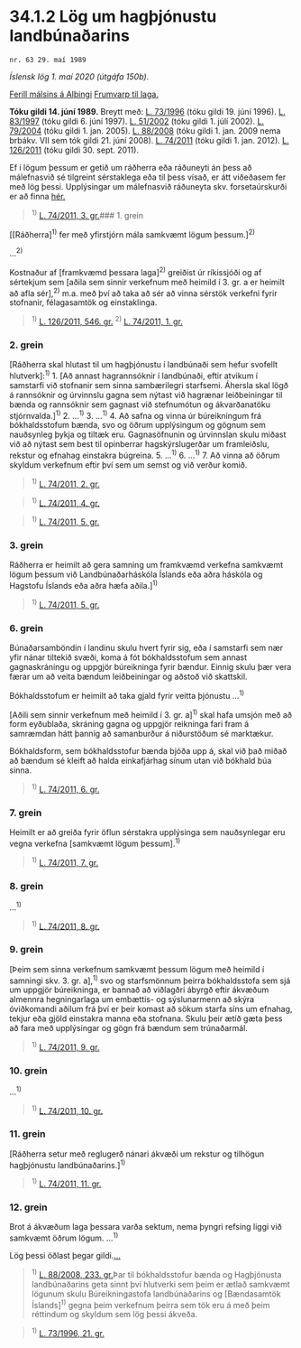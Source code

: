 # 34.1.2 Lög um hagþjónustu landbúnaðarins

`nr. 63 29. maí 1989`

_Íslensk lög 1. maí 2020 (útgáfa 150b)._

[Ferill málsins á Alþingi](https://www.althingi.is/thingstorf/thingmalalistar-eftir-thingum/ferill/?ltg=111&mnr=413)
[Frumvarp til laga.](https://www.althingi.is/altext/111/s/0773.html)

**Tóku gildi 14. júní 1989.**
Breytt með:
[L. 73/1996](https://althingi.is/altext/stjt/1996.073.html) (tóku gildi 19. júní 1996).
[L. 83/1997](https://althingi.is/altext/stjt/1997.083.html) (tóku gildi 6. júní 1997).
[L. 51/2002](https://althingi.is/altext/stjt/2002.051.html) (tóku gildi 1. júlí 2002).
[L. 79/2004](https://althingi.is/altext/stjt/2004.079.html) (tóku gildi 1. jan. 2005).
[L. 88/2008](https://althingi.is/altext/stjt/2008.088.html) (tóku gildi 1. jan. 2009 nema brbákv. VII sem tók gildi 21. júní 2008).
[L. 74/2011](https://althingi.is/altext/stjt/2011.074.html) (tóku gildi 1. jan. 2012).
[L. 126/2011](https://althingi.is/altext/stjt/2011.126.html) (tóku gildi 30. sept. 2011).

Ef í lögum þessum er getið um ráðherra eða ráðuneyti án þess að málefnasvið sé tilgreint sérstaklega eða til þess vísað, er átt viðeðasem fer með lög þessi. Upplýsingar um málefnasvið ráðuneyta skv. forsetaúrskurði er að finna [hér.](2018119.md) 

> <sup>1)</sup> [L. 74/2011, 3. gr.](https://althingi.is/altext/stjt/2011.074.html)### 1. grein

[[Ráðherra]<sup>1)</sup> fer með yfirstjórn mála samkvæmt lögum þessum.]<sup>2)</sup> 

…<sup>2)</sup> 

Kostnaður af [framkvæmd þessara laga]<sup>2)</sup> greiðist úr ríkissjóði og af sértekjum sem [aðila sem sinnir verkefnum með heimild í 3. gr. a er heimilt að afla sér],<sup>2)</sup> m.a. með því að taka að sér að vinna sérstök verkefni fyrir stofnanir, félagasamtök og einstaklinga.

> <sup>1)</sup> [L. 126/2011, 546. gr.](https://althingi.is/altext/stjt/2011.126.html) <sup>2)</sup> [L. 74/2011, 1. gr.](https://althingi.is/altext/stjt/2011.074.html)

### 2. grein

[Ráðherra skal hlutast til um hagþjónustu í landbúnaði sem hefur svofellt hlutverk]:<sup>1)</sup> 1. [Að annast hagrannsóknir í landbúnaði, eftir atvikum í samstarfi við stofnanir sem sinna sambærilegri starfsemi. Áhersla skal lögð á rannsóknir og úrvinnslu gagna sem nýtast við hagrænar leiðbeiningar til bænda og rannsóknir sem gagnast við stefnumótun og ákvarðanatöku stjórnvalda.]<sup>1)</sup> 
2. …<sup>1)</sup> 
3. …<sup>1)</sup> 
4. Að safna og vinna úr búreikningum frá bókhaldsstofum bænda, svo og öðrum upplýsingum og gögnum sem nauðsynleg þykja og tiltæk eru. Gagnasöfnunin og úrvinnslan skulu miðast við að nýtast sem best til opinberrar hagskýrslugerðar um framleiðslu, rekstur og efnahag einstakra búgreina.
5. …<sup>1)</sup> 
6. …<sup>1)</sup> 
7. Að vinna að öðrum skyldum verkefnum eftir því sem um semst og við verður komið.

> <sup>1)</sup> [L. 74/2011, 2. gr.](https://althingi.is/altext/stjt/2011.074.html)

> <sup>1)</sup> [L. 74/2011, 4. gr.](https://althingi.is/altext/stjt/2011.074.html)

> <sup>1)</sup> [L. 74/2011, 5. gr.](https://althingi.is/altext/stjt/2011.074.html)

### 3. grein

Ráðherra er heimilt að gera samning um framkvæmd verkefna samkvæmt lögum þessum við Landbúnaðarháskóla Íslands eða aðra háskóla og Hagstofu Íslands eða aðra hæfa aðila.]<sup>1)</sup> 

> <sup>1)</sup> [L. 74/2011, 5. gr.](https://althingi.is/altext/stjt/2011.074.html)

### 6. grein

Búnaðarsamböndin í landinu skulu hvert fyrir sig, eða í samstarfi sem nær yfir nánar tiltekið svæði, koma á fót bókhaldsstofum sem annast gagnaskráningu og uppgjör búreikninga fyrir bændur. Einnig skulu þær vera færar um að veita bændum leiðbeiningar og aðstoð við skattskil.

Bókhaldsstofum er heimilt að taka gjald fyrir veitta þjónustu …<sup>1)</sup> 

[Aðili sem sinnir verkefnum með heimild í 3. gr. a]<sup>1)</sup> skal hafa umsjón með að form eyðublaða, skráning gagna og uppgjör reikninga fari fram á samræmdan hátt þannig að samanburður á niðurstöðum sé marktækur.

Bókhaldsform, sem bókhaldsstofur bænda bjóða upp á, skal við það miðað að bændum sé kleift að halda einkafjárhag sínum utan við bókhald búa sinna.

> <sup>1)</sup> [L. 74/2011, 6. gr.](https://althingi.is/altext/stjt/2011.074.html)

### 7. grein

Heimilt er að greiða fyrir öflun sérstakra upplýsinga sem nauðsynlegar eru vegna verkefna [samkvæmt lögum þessum].<sup>1)</sup> 

> <sup>1)</sup> [L. 74/2011, 7. gr.](https://althingi.is/altext/stjt/2011.074.html)

### 8. grein

…<sup>1)</sup> 

> <sup>1)</sup> [L. 74/2011, 8. gr.](https://althingi.is/altext/stjt/2011.074.html)

### 9. grein

[Þeim sem sinna verkefnum samkvæmt þessum lögum með heimild í samningi skv. 3. gr. a],<sup>1)</sup> svo og starfsmönnum þeirra bókhaldsstofa sem sjá um uppgjör búreikninga, er bannað að viðlagðri ábyrgð eftir ákvæðum almennra hegningarlaga um embættis- og sýslunarmenn að skýra óviðkomandi aðilum frá því er þeir komast að sökum starfa síns um efnahag, tekjur eða gjöld einstakra manna eða stofnana. Skulu þeir ætíð gæta þess að fara með upplýsingar og gögn frá bændum sem trúnaðarmál.

> <sup>1)</sup> [L. 74/2011, 9. gr.](https://althingi.is/altext/stjt/2011.074.html)

### 10. grein

…<sup>1)</sup> 

> <sup>1)</sup> [L. 74/2011, 10. gr.](https://althingi.is/altext/stjt/2011.074.html)

### 11. grein

[Ráðherra setur með reglugerð nánari ákvæði um rekstur og tilhögun hagþjónustu landbúnaðarins.]<sup>1)</sup> 

> <sup>1)</sup> [L. 74/2011, 11. gr.](https://althingi.is/altext/stjt/2011.074.html)

### 12. grein

Brot á ákvæðum laga þessara varða sektum, nema þyngri refsing liggi við samkvæmt öðrum lögum. …<sup>1)</sup> 

Lög þessi öðlast þegar gildi.[…](https://www.althingi.is/lagasafn/leidbeiningar/)

> <sup>1)</sup> [L. 88/2008, 233. gr.](https://althingi.is/altext/stjt/2008.088.html#G233)Þar til bókhaldsstofur bænda og Hagþjónusta landbúnaðarins geta sinnt því hlutverki sem þeim er ætlað samkvæmt lögunum skulu Búreikningastofa landbúnaðarins og [Bændasamtök Íslands]<sup>1)</sup> gegna þeim verkefnum þeirra sem tök eru á með þeim réttindum og skyldum sem lög þessi ákveða.

> <sup>1)</sup> [L. 73/1996, 21. gr.](https://althingi.is/altext/stjt/1996.073.html)
